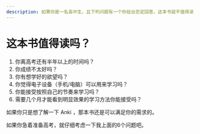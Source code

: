 ```yaml
---
description: 如果你是一名高中生，且下列问题有一个你给出否定回答，这本书就不值得读
---
```


# 这本书值得读吗？

1. 你离高考还有半年以上的时间吗？
2. 你成绩不太好吗？
3. 你有想学好的欲望吗？
4. 你觉得电子设备（手机/电脑）可以用来学习吗？
5. 你能接受按照自己的节奏来学习吗？
6. 需要几个月才能看到明显效果的学习方法你能接受吗？

如果你只是想了解一下 Anki ，那本书还是可以满足你的需求的。

如果你急着准备高考，就仔细考虑一下我上面的6个问题吧。

